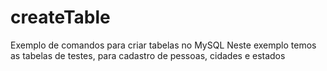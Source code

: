 # createTable
Exemplo de comandos para criar tabelas no MySQL
Neste exemplo temos as tabelas de testes, para cadastro de pessoas, cidades e estados
